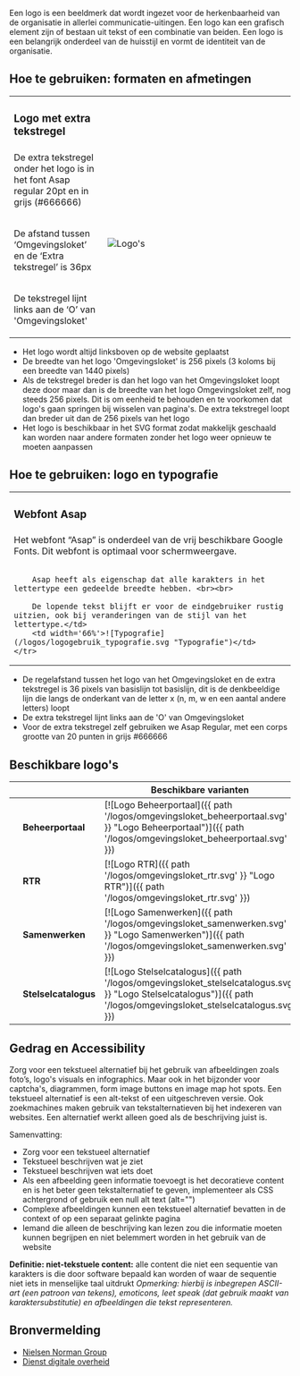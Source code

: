 Een logo is een beeldmerk dat wordt ingezet voor de herkenbaarheid van de organisatie in allerlei communicatie-uitingen. Een logo kan een grafisch element zijn of bestaan uit tekst of een combinatie van beiden. Een logo is een belangrijk onderdeel van de huisstijl en vormt de identiteit van de organisatie.

## Hoe te gebruiken: formaten en afmetingen

<table>
    <tr>
        <td width='33%'><h3>Logo met extra tekstregel</h3></td>
    </tr>
    <tr>
        <td valign="top">De extra tekstregel onder het logo is in het font Asap regular 20pt en in grijs (#666666)<br><br>

De afstand tussen ‘Omgevingsloket’ en de ‘Extra tekstregel’ is 36px<br><br>

De tekstregel lijnt links aan de ‘O’ van 'Omgevingsloket'</td>
        <td width='66%'>![Logo's](/logos/logogebruik_omgevingsloket.svg "Logos")</td>
    </tr>
</table>

* Het logo wordt altijd linksboven op de website geplaatst
* De breedte van het logo 'Omgevingsloket' is 256 pixels (3 koloms bij een breedte van 1440 pixels)
* Als de tekstregel breder is dan het logo van het Omgevingsloket loopt deze door maar dan is de breedte van het logo Omgevingsloket zelf, nog steeds 256 pixels. Dit is om eenheid te behouden en te voorkomen dat logo's gaan springen bij wisselen van pagina's. De extra tekstregel loopt dan breder uit dan de 256 pixels van het logo
* Het logo is beschikbaar in het SVG format zodat makkelijk geschaald kan worden naar andere formaten zonder het logo weer opnieuw te moeten aanpassen

## Hoe te gebruiken: logo en typografie

<table>
    <tr>
        <td width='33%'><h3>Webfont Asap</h3></td>
    </tr>
    <tr>
        <td valign="top">
        Het webfont “Asap” is onderdeel van de vrij beschikbare Google Fonts. Dit webfont is optimaal voor schermweergave. <br><br>

        Asap heeft als eigenschap dat alle karakters in het lettertype een gedeelde breedte hebben. <br><br>

        De lopende tekst blijft er voor de eindgebruiker rustig uitzien, ook bij veranderingen van de stijl van het lettertype.</td>
        <td width='66%'>![Typografie](/logos/logogebruik_typografie.svg "Typografie")</td>
    </tr>
</table>

* De regelafstand tussen het logo van het Omgevingsloket en de extra tekstregel is 36 pixels van basislijn tot basislijn, dit is de denkbeeldige lijn die langs de onderkant van de letter x (n, m, w en een aantal andere letters) loopt
* De extra tekstregel lijnt links aan de 'O' van Omgevingsloket
* Voor de extra tekstregel zelf gebruiken we Asap Regular, met een corps grootte van 20 punten in grijs #666666

## Beschikbare logo's

|      |        | Beschikbare varianten |   | SVG   |
|--------| ------------- |-----------|---|-------------|
|      | **Beheerportaal**      | [![Logo Beheerportaal]({{ path '/logos/omgevingsloket_beheerportaal.svg' }} "Logo Beheerportaal")]({{ path '/logos/omgevingsloket_beheerportaal.svg' }}) | |[Download Beheerportaal logo ](/logos/omgevingsloket_beheerportaal.svg) |
|      | **RTR**      | [![Logo RTR]({{ path '/logos/omgevingsloket_rtr.svg' }} "Logo RTR")]({{ path '/logos/omgevingsloket_rtr.svg' }})      | |[Download RTR logo ](/logos/omgevingsloket_rtr.svg) |
|      | **Samenwerken** | [![Logo Samenwerken]({{ path '/logos/omgevingsloket_samenwerken.svg' }} "Logo Samenwerken")]({{ path '/logos/omgevingsloket_samenwerken.svg' }})      | | [Download Samenwerken logo ](/logos/omgevingsloket_samenwerken.svg) |
|      | **Stelselcatalogus** | [![Logo Stelselcatalogus]({{ path '/logos/omgevingsloket_stelselcatalogus.svg' }} "Logo Stelselcatalogus")]({{ path '/logos/omgevingsloket_stelselcatalogus.svg' }})      | |[Download Stelselcatalogus logo ](/logos/omgevingsloket_stelselcatalogus.svg) |

## Gedrag en Accessibility
Zorg voor een tekstueel alternatief bij het gebruik van afbeeldingen zoals foto’s, logo's visuals en infographics. Maar ook in het bijzonder voor captcha's, diagrammen, form image buttons en image map hot spots. Een tekstueel alternatief is een alt-tekst of een uitgeschreven versie. Ook zoekmachines maken gebruik van tekstalternatieven bij het indexeren van websites. Een alternatief werkt alleen goed als de beschrijving juist is.

Samenvatting:
* Zorg voor een tekstueel alternatief
* Tekstueel beschrijven wat je ziet
* Tekstueel beschrijven wat iets doet
* Als een afbeelding geen informatie toevoegt is het decoratieve content en is het beter geen tekstalternatief te geven, implementeer als CSS achtergrond of gebruik een null alt text (alt="")
* Complexe afbeeldingen kunnen een tekstueel alternatief bevatten in de context of op een separaat gelinkte pagina
* Iemand die alleen de beschrijving kan lezen zou die informatie moeten kunnen begrijpen en niet belemmert worden in het gebruik van de website

**Definitie: niet-tekstuele content:**
alle content die niet een sequentie van karakters is die door software bepaald kan worden of waar de sequentie niet iets in menselijke taal uitdrukt <i>Opmerking: hierbij is inbegrepen ASCII-art (een patroon van tekens), emoticons, leet speak (dat gebruik maakt van karaktersubstitutie) en afbeeldingen die tekst representeren.</i>

## Bronvermelding
* [Nielsen Norman Group](https://www.nngroup.com/)
* [Dienst digitale overheid](https://www.digitoegankelijk.nl)